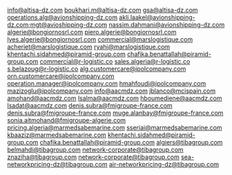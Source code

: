 info@altisa-dz.com
boukhari.m@altisa-dz.com
gsa@altisa-dz.com
operations.alg@avionshipping-dz.com
akli.laakel@avionshipping-dz.com;mgt@avioshipping-dz.com
nassim.dahmani@avionshipping-dz.com
algerie@bongiornosrl.com
piero.algerie@bongiornosrl.com
lyes.algerie@bongiornosrl.com
commercial@marslogistique.com
acheriet@marslogistique.com
ryahi@marslogistique.com
khentachi.sidahmed@piramid-group.com
chafika.benattallah@piramid-group.com
commercial@r-logistic.co
sales.algeria@r-logistic.co
s.belazoug@r-logistic.co
alg.customercare@ipolcompany.com
orn.customercare@ipolcompany.com
operation.manager@ipolcompany.com
hmahfoudi@ipolcompany.com
mazizoglu@ipolcompany.com
info@aacmdz.com
jblanco@mcispain.com
amohand@aacmdz.com
lsalma@aacmdz.com
hboumediene@aacmdz.com
lsadat@aacmdz.com
denis.subra@fmigroupe-france.com
denis.subra@fmigroupe-france.com
muge.alanbay@fmigroupe-france.com
sonia.aitmohand@fmigroupe-algerie.com
pricing.algeria@marmedsabemarine.com
sseriai@marmedsabemarine.com
kbaaziz@marmedsabemarine.com
khentachi.sidahmed@piramid-group.com
chafika.benattallah@piramid-group.com
algiers@tibagroup.com
belmahdi@tibagroup.com
network-corporate@tibagroup.com
znaziha@tibagroup.com
network-corporate@tibagroup.com
sea-networkpricing-dz@tibagroup.com
air-networkpricing-dz@tibagroup.com
